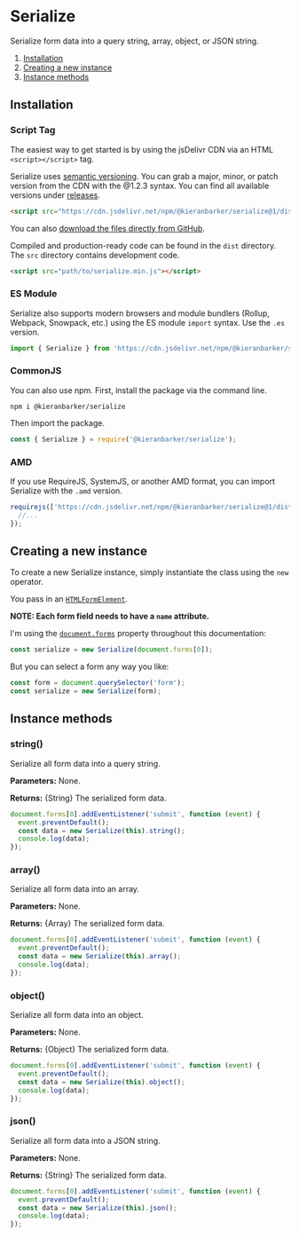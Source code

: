 # Serialize

Serialize form data into a query string, array, object, or JSON string.

1. [Installation](#installation)
2. [Creating a new instance](#creating-a-new-instance)
3. [Instance methods](#instance-methods)

## Installation

### Script Tag

The easiest way to get started is by using the jsDelivr CDN via an HTML `<script></script>` tag.

Serialize uses [semantic versioning](https://semver.org). You can grab a major, minor, or patch version from the CDN with the @1.2.3 syntax. You can find all available versions under [releases](https://github.com/kieranbarker/serialize/releases).

```html
<script src="https://cdn.jsdelivr.net/npm/@kieranbarker/serialize@1/dist/serialize.min.js"></script>
```

You can also [download the files directly from GitHub](https://github.com/kieranbarker/serialize/archive/main.zip).

Compiled and production-ready code can be found in the `dist` directory. The `src` directory contains development code.

```html
<script src="path/to/serialize.min.js"></script>
```

### ES Module

Serialize also supports modern browsers and module bundlers (Rollup, Webpack, Snowpack, etc.) using the ES module `import` syntax. Use the `.es` version.

```js
import { Serialize } from 'https://cdn.jsdelivr.net/npm/@kieranbarker/serialize@1/dist/serialize.es.min.js';
```

### CommonJS

You can also use npm. First, install the package via the command line.

```shell
npm i @kieranbarker/serialize
```

Then import the package.

```js
const { Serialize } = require('@kieranbarker/serialize');
```

### AMD

If you use RequireJS, SystemJS, or another AMD format, you can import Serialize with the `.amd` version.

```js
requirejs(['https://cdn.jsdelivr.net/npm/@kieranbarker/serialize@1/dist/serialize.amd.min.js'], function ({ Serialize }) {
  //...
});
```

## Creating a new instance

To create a new Serialize instance, simply instantiate the class using the `new` operator.

You pass in an [`HTMLFormElement`](https://developer.mozilla.org/en-US/docs/Web/API/HTMLFormElement).

**NOTE: Each form field needs to have a `name` attribute.**

I'm using the [`document.forms`](https://developer.mozilla.org/en-US/docs/Web/API/Document/forms) property throughout this documentation:

```js
const serialize = new Serialize(document.forms[0]);
```

But you can select a form any way you like:

```js
const form = document.querySelector('form');
const serialize = new Serialize(form);
```

## Instance methods

### string()

Serialize all form data into a query string.

**Parameters:** None.

**Returns:** {String} The serialized form data.

```js
document.forms[0].addEventListener('submit', function (event) {
  event.preventDefault();
  const data = new Serialize(this).string();
  console.log(data);
});
```

### array()

Serialize all form data into an array.

**Parameters:** None.

**Returns:** {Array} The serialized form data.

```js
document.forms[0].addEventListener('submit', function (event) {
  event.preventDefault();
  const data = new Serialize(this).array();
  console.log(data);
});
```

### object()

Serialize all form data into an object.

**Parameters:** None.

**Returns:** {Object} The serialized form data.


```js
document.forms[0].addEventListener('submit', function (event) {
  event.preventDefault();
  const data = new Serialize(this).object();
  console.log(data);
});
```

### json()

Serialize all form data into a JSON string.

**Parameters:** None.

**Returns:** {String} The serialized form data.


```js
document.forms[0].addEventListener('submit', function (event) {
  event.preventDefault();
  const data = new Serialize(this).json();
  console.log(data);
});
```